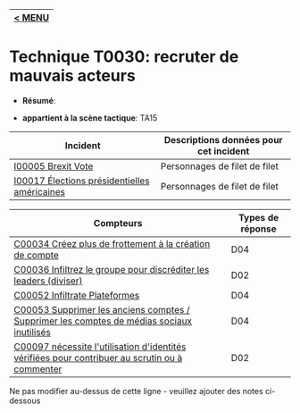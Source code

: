|[< MENU](../../README.md)|
|---|
# Technique T0030: recruter de mauvais acteurs

* **Résumé**:

* **appartient à la scène tactique**: TA15


|Incident |Descriptions données pour cet incident |
|-------- |-------------------- |
|[I00005 Brexit Vote](../generated_pages/incidents/I00005.md) |Personnages de filet de filet |
|[I00017 Élections présidentielles américaines](../generated_pages/incidents/I00017.md) |Personnages de filet de filet |



|Compteurs |Types de réponse |
|-------- |-------------- |
|[C00034 Créez plus de frottement à la création de compte](../generated_pages/counters/C00034.md) |D04 |
|[C00036 Infiltrez le groupe pour discréditer les leaders (diviser)](../generated_pages/counters/C00036.md) |D02 |
|[C00052 Infiltrate Plateformes](../generated_pages/counters/C00052.md) |D04 |
|[C00053 Supprimer les anciens comptes / Supprimer les comptes de médias sociaux inutilisés](../generated_pages/counters/C00053.md) |D04 |
|[C00097 nécessite l'utilisation d'identités vérifiées pour contribuer au scrutin ou à commenter](../generated_pages/counters/C00097.md) |D02 ||[C00099 Méthodes de vérification de renforcement](../generated_pages/counters/C00099.md) |D02 |


Ne pas modifier au-dessus de cette ligne - veuillez ajouter des notes ci-dessous